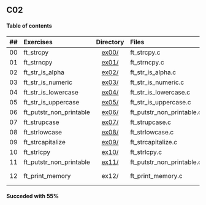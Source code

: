 ## C02

#### Table of contents

|  ##  |Exercises 	       |	                        Directory   	                        |	Files             | Moulinette |
|:----:|:----------------------|:----------------------------------------------------------------------:|:------------------------|:----------:|
|  00  |ft_strcpy              |[ex00/](https://github.com/somedevv/42-C-Piscine/tree/master/C02/ex00)| ft_strcpy.c	            |     OK! :D     |
|  01  |ft_strncpy             |[ex01/](https://github.com/somedevv/42-C-Piscine/tree/master/C02/ex01)|ft_strncpy.c		   	      |     OK! :D     |
|  02  |ft_str_is_alpha        |[ex02/](https://github.com/somedevv/42-C-Piscine/tree/master/C02/ex02)|ft_str_is_alpha.c	      |     OK! :D     |
|  03  |ft_str_is_numeric      |[ex03/](https://github.com/somedevv/42-C-Piscine/tree/master/C02/ex03)|ft_str_is_numeric.c	    |     OK! :D     |
|  04  |ft_str_is_lowercase| [ex04/](https://github.com/somedevv/42-C-Piscine/tree/master/C02/ex04)|ft_str_is_lowercase.c|     OK! :D     |
|  05  |ft_str_is_uppercase        | [ex05/](https://github.com/somedevv/42-C-Piscine/tree/master/C02/ex05)|ft_str_is_uppercase.c	    	|     OK! :D     |
|  06  |ft_putstr_non_printable| [ex06/](https://github.com/somedevv/42-C-Piscine/tree/master/C02/ex06)|ft_putstr_non_printable.c|     OK! :D     |
|  07  |ft_strupcase        | [ex07/](https://github.com/somedevv/42-C-Piscine/tree/master/C02/ex07)|ft_strupcase.c	    	|     OK! :D     |
|  08  |ft_strlowcase| [ex08/](https://github.com/somedevv/42-C-Piscine/tree/master/C02/ex08)|ft_strlowcase.c|     OK! :D     |
|  09  |ft_strcapitalize        | [ex09/](https://github.com/somedevv/42-C-Piscine/tree/master/C02/ex09)|ft_strcapitalize.c	    	|     ??     |
|  10  |ft_strlcpy| [ex10/](https://github.com/somedevv/42-C-Piscine/tree/master/C02/ex10)|ft_strlcpy.c|     OK! :D     |
|  11  |ft_putstr_non_printable| [ex11/](https://github.com/somedevv/42-C-Piscine/tree/master/C02/ex11)|ft_putstr_non_printable.c|     OK! :D     |
|  12  |ft_print_memory        | ex12/	                                                              |ft_print_memory.c	    	|     Nothing turned in :(     |

#### Succeded with 55%

